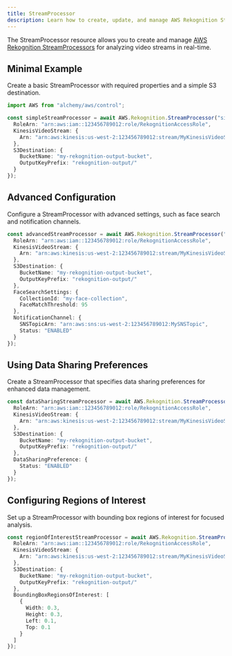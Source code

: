 ```yaml
---
title: StreamProcessor
description: Learn how to create, update, and manage AWS Rekognition StreamProcessors using Alchemy Cloud Control.
---
```



The StreamProcessor resource allows you to create and manage [AWS Rekognition StreamProcessors](https://docs.aws.amazon.com/rekognition/latest/userguide/) for analyzing video streams in real-time.

## Minimal Example

Create a basic StreamProcessor with required properties and a simple S3 destination.

```ts
import AWS from "alchemy/aws/control";

const simpleStreamProcessor = await AWS.Rekognition.StreamProcessor("simpleStreamProcessor", {
  RoleArn: "arn:aws:iam::123456789012:role/RekognitionAccessRole",
  KinesisVideoStream: {
    Arn: "arn:aws:kinesis:us-west-2:123456789012:stream/MyKinesisVideoStream"
  },
  S3Destination: {
    BucketName: "my-rekognition-output-bucket",
    OutputKeyPrefix: "rekognition-output/"
  }
});
```

## Advanced Configuration

Configure a StreamProcessor with advanced settings, such as face search and notification channels.

```ts
const advancedStreamProcessor = await AWS.Rekognition.StreamProcessor("advancedStreamProcessor", {
  RoleArn: "arn:aws:iam::123456789012:role/RekognitionAccessRole",
  KinesisVideoStream: {
    Arn: "arn:aws:kinesis:us-west-2:123456789012:stream/MyKinesisVideoStream"
  },
  S3Destination: {
    BucketName: "my-rekognition-output-bucket",
    OutputKeyPrefix: "rekognition-output/"
  },
  FaceSearchSettings: {
    CollectionId: "my-face-collection",
    FaceMatchThreshold: 95
  },
  NotificationChannel: {
    SNSTopicArn: "arn:aws:sns:us-west-2:123456789012:MySNSTopic",
    Status: "ENABLED"
  }
});
```

## Using Data Sharing Preferences

Create a StreamProcessor that specifies data sharing preferences for enhanced data management.

```ts
const dataSharingStreamProcessor = await AWS.Rekognition.StreamProcessor("dataSharingStreamProcessor", {
  RoleArn: "arn:aws:iam::123456789012:role/RekognitionAccessRole",
  KinesisVideoStream: {
    Arn: "arn:aws:kinesis:us-west-2:123456789012:stream/MyKinesisVideoStream"
  },
  S3Destination: {
    BucketName: "my-rekognition-output-bucket",
    OutputKeyPrefix: "rekognition-output/"
  },
  DataSharingPreference: {
    Status: "ENABLED"
  }
});
```

## Configuring Regions of Interest

Set up a StreamProcessor with bounding box regions of interest for focused analysis.

```ts
const regionOfInterestStreamProcessor = await AWS.Rekognition.StreamProcessor("regionOfInterestStreamProcessor", {
  RoleArn: "arn:aws:iam::123456789012:role/RekognitionAccessRole",
  KinesisVideoStream: {
    Arn: "arn:aws:kinesis:us-west-2:123456789012:stream/MyKinesisVideoStream"
  },
  S3Destination: {
    BucketName: "my-rekognition-output-bucket",
    OutputKeyPrefix: "rekognition-output/"
  },
  BoundingBoxRegionsOfInterest: [
    { 
      Width: 0.3, 
      Height: 0.3, 
      Left: 0.1, 
      Top: 0.1 
    }
  ]
});
```
